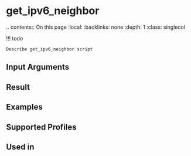 

# get_ipv6_neighbor

.. contents:: On this page
    :local:
    :backlinks: none
    :depth: 1
    :class: singlecol

<!-- prettier-ignore -->
!!! todo

    Describe get_ipv6_neighbor script

Input Arguments
---------------

Result
------

Examples
--------

Supported Profiles
------------------

Used in
-------
